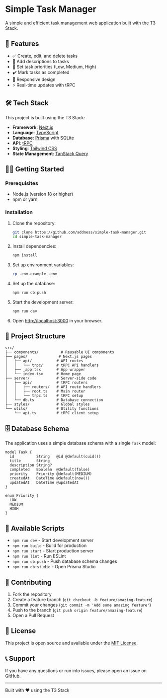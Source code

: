 # Simple Task Manager

A simple and efficient task management web application built with the T3 Stack.

## 🚀 Features

- ✅ Create, edit, and delete tasks
- 📝 Add descriptions to tasks
- 🎯 Set task priorities (Low, Medium, High)
- ✔️ Mark tasks as completed
- 📱 Responsive design
- ⚡ Real-time updates with tRPC

## 🛠️ Tech Stack

This project is built using the T3 Stack:

- **Framework**: [Next.js](https://nextjs.org)
- **Language**: [TypeScript](https://typescriptlang.org)
- **Database**: [Prisma](https://prisma.io) with SQLite
- **API**: [tRPC](https://trpc.io)
- **Styling**: [Tailwind CSS](https://tailwindcss.com)
- **State Management**: [TanStack Query](https://tanstack.com/query)

## 🏃‍♂️ Getting Started

### Prerequisites

- Node.js (version 18 or higher)
- npm or yarn

### Installation

1. Clone the repository:
   ```bash
   git clone https://github.com/addness/simple-task-manager.git
   cd simple-task-manager
   ```

2. Install dependencies:
   ```bash
   npm install
   ```

3. Set up environment variables:
   ```bash
   cp .env.example .env
   ```

4. Set up the database:
   ```bash
   npm run db:push
   ```

5. Start the development server:
   ```bash
   npm run dev
   ```

6. Open [http://localhost:3000](http://localhost:3000) in your browser.

## 📁 Project Structure

```
src/
├── components/          # Reusable UI components
├── pages/              # Next.js pages
│   ├── api/           # API routes
│   │   └── trpc/      # tRPC API handlers
│   ├── _app.tsx       # App wrapper
│   └── index.tsx      # Home page
├── server/            # Server-side code
│   ├── api/           # tRPC routers
│   │   ├── routers/   # API route handlers
│   │   ├── root.ts    # Main router
│   │   └── trpc.ts    # tRPC setup
│   └── db.ts          # Database connection
├── styles/            # Global styles
└── utils/             # Utility functions
    └── api.ts         # tRPC client setup
```

## 🗄️ Database Schema

The application uses a simple database schema with a single `Task` model:

```prisma
model Task {
  id          String   @id @default(cuid())
  title       String
  description String?
  completed   Boolean  @default(false)
  priority    Priority @default(MEDIUM)
  createdAt   DateTime @default(now())
  updatedAt   DateTime @updatedAt
}

enum Priority {
  LOW
  MEDIUM
  HIGH
}
```

## 📜 Available Scripts

- `npm run dev` - Start development server
- `npm run build` - Build for production
- `npm run start` - Start production server
- `npm run lint` - Run ESLint
- `npm run db:push` - Push database schema changes
- `npm run db:studio` - Open Prisma Studio

## 🤝 Contributing

1. Fork the repository
2. Create a feature branch (`git checkout -b feature/amazing-feature`)
3. Commit your changes (`git commit -m 'Add some amazing feature'`)
4. Push to the branch (`git push origin feature/amazing-feature`)
5. Open a Pull Request

## 📝 License

This project is open source and available under the [MIT License](LICENSE).

## 📞 Support

If you have any questions or run into issues, please open an issue on GitHub.

---

Built with ❤️ using the T3 Stack
